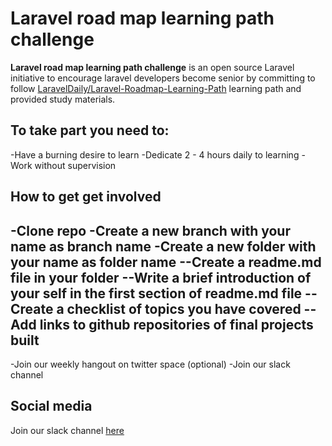 # Laravel road map learning path challenge

**Laravel road map learning path challenge** is an open source Laravel initiative to encourage laravel developers become senior by committing to
follow [LaravelDaily/Laravel-Roadmap-Learning-Path](https://github.com/LaravelDaily/Laravel-Roadmap-Learning-Path) learning path and provided study materials.

## To take part you need to:

-Have a burning desire to learn
-Dedicate 2 - 4 hours daily to learning
-Work without supervision

## How to get get involved

-Clone repo
-Create a new branch with your name as branch name
-Create a new folder with your name as folder name
--Create a readme.md file in your folder
--Write a brief introduction of your self in the first section of readme.md file
--Create a checklist of topics you have covered
--Add links to github repositories of final projects built
--
-Join our weekly hangout on twitter space (optional)
-Join our slack channel

## Social media

Join our slack channel [here](#)
